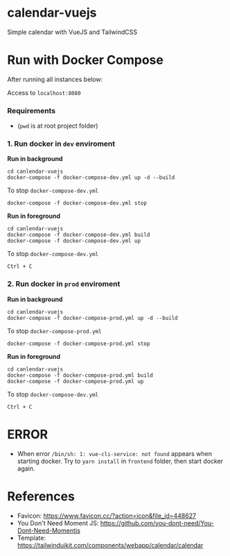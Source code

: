 # calendar-vuejs
Simple calendar with VueJS and TailwindCSS

# **Run with Docker Compose**

After running all instances below:

Access to `localhost:8080`

### Requirements

- (`pwd` is at root project folder)

### 1. Run docker in `dev` enviroment

**Run in background**

```
cd canlendar-vuejs
docker-compose -f docker-compose-dev.yml up -d --build
```

To stop `docker-compose-dev.yml`

```
docker-compose -f docker-compose-dev.yml stop
```

**Run in foreground**

```
cd canlendar-vuejs
docker-compose -f docker-compose-dev.yml build
docker-compose -f docker-compose-dev.yml up
```

To stop `docker-compose-dev.yml`

```
Ctrl + C
```

### 2. Run docker in `prod` enviroment

**Run in background**

```
cd canlendar-vuejs
docker-compose -f docker-compose-prod.yml up -d --build
```

To stop `docker-compose-prod.yml`

```
docker-compose -f docker-compose-prod.yml stop
```

**Run in foreground**

```
cd canlendar-vuejs
docker-compose -f docker-compose-prod.yml build
docker-compose -f docker-compose-prod.yml up
```

To stop `docker-compose-dev.yml`

```
Ctrl + C
```

# ERROR

- When error `/bin/sh: 1: vue-cli-service: not found` appears when starting docker. Try to `yarn install` in `frontend` folder, then start docker again.

# References

- Favicon: https://www.favicon.cc/?action=icon&file_id=448627
- You Don't Need Moment JS: https://github.com/you-dont-need/You-Dont-Need-Momentjs
- Template: https://tailwinduikit.com/components/webapp/calendar/calendar